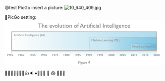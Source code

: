 😄test PicGo
insert a picture:
![10_640_409.jpg](http://blog.ligene.cn/imageBed/10_640_409.jpg)

📘PicGo setting:
![AI-1.png](https://raw.githubusercontent.com/adong77/ligene/master/imageBed/AI-1.png)



🦠🧬🌲🔮🤦‍♂‍👇👍🔈 ♦🧪🙏👏 💯 😱 🔖📘😄
